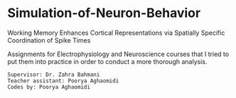 # Simulation-of-Neuron-Behavior
Working Memory Enhances Cortical Representations via Spatially Specific Coordination of Spike Times

Assignments for Electrophysiology and Neuroscience courses that I tried to put them into practice in order to conduct a more thorough analysis.

    Supervisor: Dr. Zahra Bahmani
    Teacher assistant: Poorya Aghaomidi
    Codes by: Poorya Aghaomidi